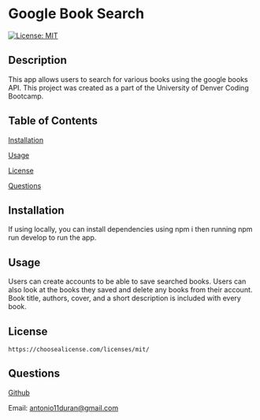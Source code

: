 # Google Book Search

[![License: MIT](https://img.shields.io/badge/License-MIT-yellow.svg)](https://opensource.org/licenses/MIT)

## Description

This app allows users to search for various books using the google books API. This project was created as a part of the University of Denver Coding Bootcamp.

## Table of Contents

[Installation](#installation)

[Usage](#usage)

[License](#license)

[Questions](#questions)

## Installation

If using locally, you can install dependencies using npm i then running npm run develop to run the app.

## Usage

Users can create accounts to be able to save searched books. Users can also look at the books they saved and delete any books from their account. Book title, authors, cover, and a short description is included with every book.

## License

    https://choosealicense.com/licenses/mit/

## Questions

[Github](www.github.com/antonio11duran)

Email: antonio11duran@gmail.com
